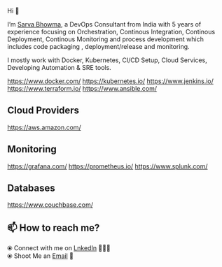 Hi 👋

I’m [Sarva Bhowma](https://www.linkedin.com/in/sarva-bhowma-jarubula), a DevOps Consultant from India with 5 years of experience focusing on Orchestration, Continous Integration, Continous Deployment, Continous Monitoring and process development which includes code packaging , deployment/release and monitoring.

I mostly work with Docker, Kubernetes, CI/CD Setup, Cloud Services, Developing Automation & SRE tools.

https://www.docker.com/
https://kubernetes.io/
https://www.jenkins.io/
https://www.terraform.io/
https://www.ansible.com/


## Cloud Providers

https://aws.amazon.com/

## Monitoring

https://grafana.com/
https://prometheus.io/
https://www.splunk.com/

## Databases

https://www.couchbase.com/

## 📫 How to reach me?

⦿ Connect with me on [LnkedIn](www.linkedin.com/in/sarva-bhowma-jarubula) 👨🏻‍💻                                                                                              
⦿ Shoot Me an [Email](jsarvabhowma1@gmail.com) 💌


<!---
Sarvabhowma1995/Sarvabhowma1995 is a ✨ special ✨ repository because its `README.md` (this file) appears on your GitHub profile.
You can click the Preview link to take a look at your changes.
--->
